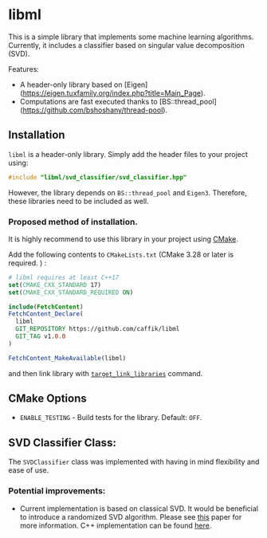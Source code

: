 
# libml

This is a simple library that implements some machine learning algorithms. 
Currently, it includes a classifier based on singular value decomposition (SVD).

Features: 

* A header-only library based on \[Eigen\](https://eigen.tuxfamily.org/index.php?title=Main_Page).
* Computations are fast executed thanks to \[BS::thread\_pool\](https://github.com/bshoshany/thread-pool).

## Installation

`libml` is a header-only library. Simply add the header files to your project using:

```cpp
#include "libml/svd_classifier/svd_classifier.hpp"
```

However, the library depends on `BS::thread_pool` and `Eigen3`. Therefore, these libraries need to be included as well.

### Proposed method of installation.

It is highly recommend to use this library in your project using [CMake](https://cmake.org).  

Add the following contents to `CMakeLists.txt` (CMake 3.28 or later is required. ) : 

```cmake
# libml requires at least C++17
set(CMAKE_CXX_STANDARD 17)
set(CMAKE_CXX_STANDARD_REQUIRED ON)

include(FetchContent)
FetchContent_Declare(
  libml
  GIT_REPOSITORY https://github.com/caffik/libml
  GIT_TAG v1.0.0      
)

FetchContent_MakeAvailable(libml)
```
and then link library with [`target_link_libraries`](https://cmake.org/cmake/help/latest/command/target_link_libraries.html) command. 

## CMake Options

- `ENABLE_TESTING` - Build tests for the library. Default: `OFF`.

## SVD Classifier Class:

The `SVDClassifier` class was implemented with having in mind flexibility and ease of use. 

### Potential improvements:

* Current implementation is based on classical SVD. It would be beneficial to introduce a randomized SVD algorithm. 
Please see [this](https://epubs.siam.org/doi/10.1137/090771806) paper for more information. 
C++ implementation can be found [here](https://github.com/mp4096/rsvd).


